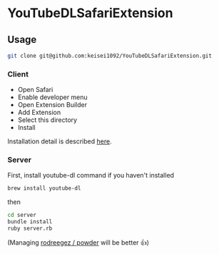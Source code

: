 # YouTubeDLSafariExtension

## Usage

```bash
git clone git@github.com:keisei1092/YouTubeDLSafariExtension.git
```

### Client

* Open Safari
* Enable developer menu
* Open Extension Builder
* Add Extension
* Select this directory
* Install

Installation detail is described [here](http://keisei1092.hatenablog.com/entry/2017/01/22/163934).

### Server

First, install youtube-dl command if you haven't installed

```bash
brew install youtube-dl
```

then

```bash
cd server
bundle install
ruby server.rb
```

(Managing [rodreegez / powder](https://github.com/rodreegez/powder) will be better :+1:)
